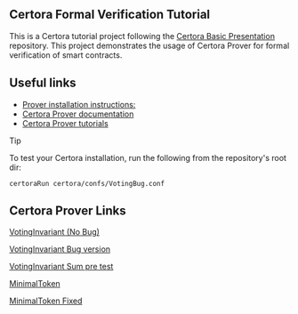 ## Certora Formal Verification Tutorial

This is a Certora tutorial project following the [Certora Basic Presentation](https://github.com/Certora/basic-presentation/tree/main?tab=readme-ov-file) repository. This project demonstrates the usage of Certora Prover for formal verification of smart contracts.

## Useful links

- [Prover installation instructions:](https://docs.certora.com/en/latest/docs/user-guide/getting-started/install.html)
- [Certora Prover documentation](https://docs.certora.com/)
- [Certora Prover tutorials](https://docs.certora.com/projects/tutorials/en/latest/index.html)

> [!TIP]
> To test your Certora installation, run the following from the repository's
> root dir:
> 
> `certoraRun certora/confs/VotingBug.conf`

## Certora Prover Links 

[VotingInvariant (No Bug)](https://prover.certora.com/output/9841366/0169033dd9804be3b4e7ef646c08378a?anonymousKey=69831272795f7de98f9c0ec08aa4689953e172a9)

[VotingInvariant Bug version](https://prover.certora.com/output/9841366/d92bbe54248e403fbe2db1fba4b26ffa?anonymousKey=9e5a9d38a9172c7830e4c1e50b2011d74098d4c7)

[VotingInvariant Sum pre test](https://prover.certora.com/output/9841366/5a6fd671c3994f9389556cda9f87e1f9?anonymousKey=974736918a40a7584811abf413e0a90f277e30f8)

[MinimalToken](https://prover.certora.com/output/9841366/eab43ee80f394fc7a3a4a6a83f433cf3?anonymousKey=ae35e40cb4366549f4a4c0cbaa34c611335f2747)

[MinimalToken Fixed](https://prover.certora.com/output/9841366/023fbd312de24399bbcbd7694e96f88b?anonymousKey=3acf3dd1bb51c13fc89d5dc661541662e81506f4)
